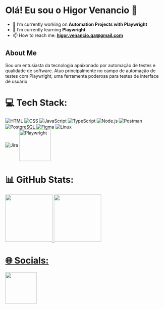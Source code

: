 # Olá! Eu sou o Higor Venancio 👋
- 🔭 I’m currently working on **Automation Projects with Playwright**
- 🌱 I’m currently learning **Playwright**
- 📫 How to reach me: **higor.venancio.qa@gmail.com**

## About Me
Sou um entusiasta da tecnologia apaixonado por automação de testes e qualidade de software. Atuo principalmente no campo de automação de testes com Playwright, uma ferramenta poderosa para testes de interface de usuário

# 💻 Tech Stack:
<h4></h4>
<div>
    <img align="center" alt="HTML" src="https://img.shields.io/badge/HTML5-E34F26?style=for-the-badge&logo=html5&logoColor=white">
    <img align="center" alt="CSS" src="https://img.shields.io/badge/CSS3-1572B6?style=for-the-badge&logo=css3&logoColor=white">
    <img align="center" alt="JavaScript" src="https://img.shields.io/badge/JavaScript-F7DF1E?style=for-the-badge&logo=javascript&logoColor=black">
    <img align="center" alt="TypeScript" src="https://img.shields.io/badge/TypeScript-007ACC?style=for-the-badge&logo=typescript&logoColor=white"/>
    <img align="center" alt="Node.js" src="https://img.shields.io/badge/Node.js-43853D?style=for-the-badge&logo=node.js&logoColor=white"/>
    <img align="center" alt="Postman" src="https://img.shields.io/badge/Postman-FF6C37?style=for-the-badge&logo=postman&logoColor=white">
    <img align="center" alt="PostgreSQL" src="https://img.shields.io/badge/PostgreSQL-316192?style=for-the-badge&logo=postgresql&logoColor=white">
    <img align="center" alt="Figma" src="https://img.shields.io/badge/figma-%23F24E1E.svg?style=for-the-badge&logo=figma&logoColor=white">
    <img align="center" alt="Linux" src="https://img.shields.io/badge/Linux-FCC624?style=for-the-badge&logo=linux&logoColor=black">
</div>
<div>
    <img align="center" alt="Jira" src="https://img.shields.io/badge/jira-%230A0FFF.svg?style=for-the-badge&logo=jira&logoColor=white">
    <img align="center" alt="Playwright" src="https://img.hotimg.com/playwright2fa.png" alt="playwright2fa.png" border="0" width="100" />
</div>
 
   # 📊 GitHub Stats:
  <a href="https://github.com/HigorVenancioQA">
        <img height="150em" src="https://github-readme-stats.vercel.app/api?username=HigorVenancioQA&show_icons=true&theme=blue-green&include_all_commits=true&count_private=true"/>
    <img height="150em" src="https://github-readme-stats.vercel.app/api/top-langs/?username=HigorVenancioQA&layout=compact&langs_count=16&theme=blue-green"/>
 
# 🌐 Socials:
<div>
  <a href="https://www.linkedin.com/in/higorvenancio/" target="_blank"><img src="https://img.shields.io/badge/-LinkedIn-%230077B5?style=for-the-  badge&logo=linkedin&logoColor=white" width="100" target="_blank"></a>
</div>

